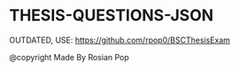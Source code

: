 # THESIS-QUESTIONS-JSON

OUTDATED, USE:
https://github.com/rpop0/BSCThesisExam

@copyright 
Made By Rosian Pop
